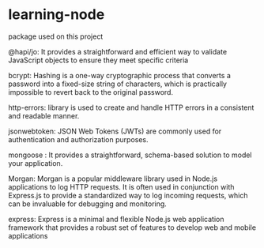# learning-node

package used on this project 

@hapi/jo: It provides a straightforward and efficient way to validate JavaScript objects to ensure they meet specific criteria

bcrypt: Hashing is a one-way cryptographic process that converts a password into a fixed-size string of characters, which is practically impossible to revert back to the original password.

http-errors: library is used to create and handle HTTP errors in a consistent and readable manner.

jsonwebtoken:  JSON Web Tokens (JWTs) are commonly used for authentication and authorization purposes.

mongoose :  It provides a straightforward, schema-based solution to model your application.

Morgan: Morgan is a popular middleware library used in Node.js applications to log HTTP requests. It is often used in conjunction with Express.js to provide a standardized way to log incoming requests, which can be invaluable for debugging and monitoring.

express: Express is a minimal and flexible Node.js web application framework that provides a robust set of features to develop web and mobile applications
